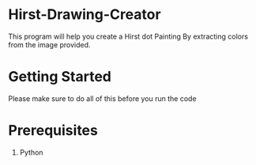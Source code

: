 # Hirst-Drawing-Creator
This program will help you create a Hirst dot Painting By extracting colors from the image provided.

# **Getting Started**
 Please make sure to do all of this before you run the code

# **Prerequisites**
 1. Python
